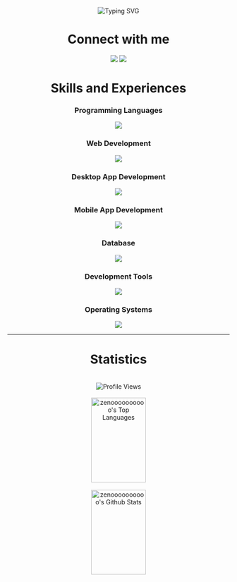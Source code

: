 <p align="center"><img src="https://readme-typing-svg.demolab.com?font=JetBrains+Mono&size=25&duration=3000&pause=1000&center=true&color=73F7F3&background=304DE600&width=900&lines=Hi!+I'm+E-Jhay%2C+a+Full+Stack+Developer+;Specializing+in+Web%2C+Desktop%2C+and+Mobile+applications." alt="Typing SVG"></p>
<h1 align="center">Connect with me</h1>
<p align="center">
  <a href="https://discord.com/users/zeno_0454"><img src="https://skillicons.dev/icons?i=discord"/></a>
  <a href="https://www.linkedin.com/in/e-jhay-esplana-3884ab287/"><img src="https://skillicons.dev/icons?i=linkedin" /></a>
</p>

<h1 align="center">Skills and Experiences</h1>
<h3 align="center">Programming Languages</h3>
<p align="center">
  <a href="https://skillicons.dev">
    <img src="https://skillicons.dev/icons?i=js,ts,java,python,c,cs,cpp" />
  </a>
</p>

<h3 align="center">Web Development</h3>
<p align="center">
  <a href="https://skillicons.dev">
    <img src="https://skillicons.dev/icons?i=html,css,js,ts,react,redux,vue,jquery,sass,nextjs,bootstrap,tailwind,figma,nodejs,django,spring,dotnet,firebase,vercel,vite,babel" />
  </a>
</p>

<h3 align="center">Desktop App Development</h3>
<p align="center">
  <a href="https://skillicons.dev">
    <img src="https://skillicons.dev/icons?i=java,gradle,maven" />
  </a>
</p>

<h3 align="center">Mobile App Development</h3>
<p align="center">
  <a href="https://skillicons.dev">
    <img src="https://skillicons.dev/icons?i=js,ts,react,java,androidstudio,gradle" />
  </a>
</p>

<h3 align="center">Database</h3>
<p align="center">
  <a href="https://skillicons.dev">
    <img src="https://skillicons.dev/icons?i=mysql,postgres,mongodb,sqlite" />
  </a>
</p>

<h3 align="center">Development Tools</h3>
<p align="center">
  <a href="https://skillicons.dev">
    <img src="https://skillicons.dev/icons?i=git,github,bash,vscode,eclipse,visualstudio,bash,pycharm,postman,powershell,npm,nix,replit,stackoverflow,codepen" />
  </a>
</p>

<h3 align="center">Operating Systems</h3>
<p align="center">
  <a href="https://skillicons.dev">
    <img src="https://skillicons.dev/icons?i=windows,linux,debian,ubuntu,kali" />
  </a>
</p>

<hr />


<div align="center">
  <h1>Statistics</h1>
  <br />
  <img src="https://komarev.com/ghpvc/?username=zenoooooooooo&color=73F7F3&style=for-the-badge" alt="Profile Views">
  <br /><br />
  <a href="https://github.com/zenoooooooooo">
    <img alt="zenoooooooooo's Top Languages" src="https://denvercoder1-github-readme-stats.vercel.app/api/top-langs/?username=zenoooooooooo&langs_count=8&layout=compact&theme=react&border_color=03C988&bg_color=0D1117&title_color=73F7F3&icon_color=F8D866" height="192px" width="49.5%"/>
  </a>
  <br /><br />
  <a href="https://github.com/zenoooooooooo">
    <img alt="zenoooooooooo's Github Stats" src="https://denvercoder1-github-readme-stats.vercel.app/api?username=zenoooooooooo&show_icons=true&count_private=true&theme=react&border_color=03C988&bg_color=0D1117&title_color=73F7F3&icon_color=83C0C1" height="192px" width="49.5%"/>
  </a>
<!--  <br /><br />
  <a href="https://github.com/zenoooooooooo">
    <img alt="zenoooooooooo's GitHub streak" src="https://github-readme-streak-stats.herokuapp.com/?user=zenoooooooooo&theme=tokyonight&border=03C988&background=0D1117" height="192px" />
  </a> -->
</div>

